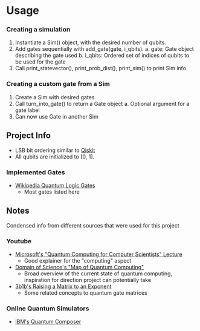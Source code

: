 # Usage

### Creating a simulation

1. Instantiate a Sim() object, with the desired number of qubits.
2. Add gates sequentially with add_gate(gate, i_qbits).
    a. gate: Gate object describing the gate used
    b. i_qbits: Ordered set of indices of qubits to be used for the gate
3. Call print_statevector(), print_prob_dist(), print_sim() to print Sim info.

### Creating a custom gate from a Sim

1. Create a Sim with desired gates
2. Call turn_into_gate() to return a Gate object
    a. Optional argument for a gate label
3. Can now use Gate in another Sim

## Project Info

* LSB bit ordering similar to [Qiskit](https://qiskit.org/documentation/tutorials/circuits/3_summary_of_quantum_operations.html#Basis-vector-ordering-in-Qiskit)
* All qubits are initialized to [0, 1].

### Implemented Gates

* [Wikipedia Quantum Logic Gates](https://en.wikipedia.org/wiki/Quantum_logic_gate)
    * Most gates listed here

## Notes

Condensed info from different sources that were used for this project

### Youtube

* [Microsoft's "Quantum Computing for Computer Scientists" Lecture](https://www.youtube.com/watch?v=F_Riqjdh2oM)
    * Good explainer for the "computing" aspect
* [Domain of Science's "Map of Quantum Computing"](https://www.youtube.com/watch?v=-UlxHPIEVqA)
    * Broad overview of the current state of quantum computing, inspiration for direction project can potentially take
* [3b1b's Raising a Matrix to an Exponent](https://www.youtube.com/watch?v=O85OWBJ2ayo&t=1231s)
    * Some related concepts to quantum gate matrices

### Online Quantum Simulators

* [IBM's Quantum Composer](https://quantum-computing.ibm.com/composer)